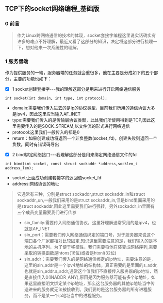 ## TCP下的socket网络编程_基础版
### 0 前言
> 作为Linux跨网络通信的技术的体现，socket套接字编程这里说实话确实有许多的难点不好理解，最近又看了这部分的知识，决定将这部分进行梳理一下，想对他来一次系统性的理解。
### 1 服务器端
作为提供服务的一端，服务器端的任务就会重很多，他在主要是分成如下的五个部分，主要的功能也如下：  
- [x] 1 socket创建套接字---我的理解这部分是用来进行开启网络通信服务   
```
int socket(int domain, int type, int protocol);
```  
- domain:需要我们传入进去的是ip的协议类型，目前我们所用的通信协议大多是ipv4，因此这里应当输入AF_INET  
- type:需要我们传入的是传输层协议类型，此处我们所使用得到是TCP,因此这里需要传入的是SOCK_STREAM,以文件流的形式进行网络通信
- protocol:这里我们一般传入的都是0   
- return：如果创建成功将返回一个非负整数(socket_fd)，创建失败则返回一个负数，同时有错误码导出  
- [x] 2 bind绑定网络接口---我理解这部分是用来绑定网络通信文件的fd
```
int bind(int socket, const struct sockaddr *address,socklen_t address_len);
```   
- socket:上面成功创建套接字的返回值socket_fd
- address:网络协议的地址
> 它通常有三种，分别是struct sockaddr,struct sockaddr_in和struct sockaddr_un,一般我们采用的是struct sockaddr_in,但是bind里面采用的是struct sockaddr,因此这里需要我们进行强转，另外sockaddr_in里面有三个成员变量需要我们进行传参    
> - sin_family:需要传入网络通信协议，这里好理解通常采用的是ipv4，也就是AF_INET   
> - sin_port：需要我们传入网络通信绑定的端口号，对于服务器来说这个端口各个厂家都相对比较固定,知识这里需要注意的是，我们输入的是本地的主机序列，为了便于移植性，我们需要将他在装变成网络序列,需要采取的转换函数是htons(16位)或者是htonl(32位)   
> - sin_addr：需要我们传入的是网络通信绑定的ip地址，需要注意的是，这里的sin_addr是一个ipv4地址的结构体，真正需要的是里面的s_addr,也就是sin_addr.s_addr,通常这个值我们不直接传入服务器的ip地址，然是直接传入0(INADDR_ANY),原因是因为服务器可能有多个ip地址，如果这里直接明文绑定某个ip地址，那么这台服务器的其他ip地址当中传送进来的服务就无法被接收到。我们要的是这台服务器的所有进程服务，而不是某一个ip地址当中的进程服务。

